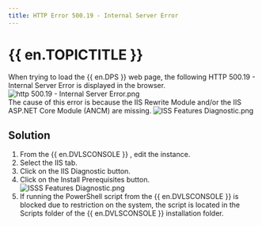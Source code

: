 ```yaml
---
title: HTTP Error 500.19 - Internal Server Error
---
```

# {{ en.TOPICTITLE }}
When trying to load the {{ en.DPS }} web page, the following HTTP 500.19 - Internal Server Error is displayed in the browser.  
![http 500.19 - Internal Server Error.png](/img/en/kb/kb8102.png)  
The cause of this error is because the IIS Rewrite Module and/or the IIS ASP.NET Core Module (ANCM) are missing.
![ISS Features Diagnostic.png](/img/en/kb/kb8103.png)
## Solution
1. From the {{ en.DVLSCONSOLE }} , edit the instance.
1. Select the IIS tab.
1. Click on the IIS Diagnostic button.
1. Click on the Install Prerequisites button.  
![ISSS Features Diagnostic.png](/img/en/kb/kb8104.png)
1. If running the PowerShell script from the {{ en.DVLSCONSOLE }} is blocked due to restriction on the system, the script is located in the Scripts folder of the {{ en.DVLSCONSOLE }} installation folder.
